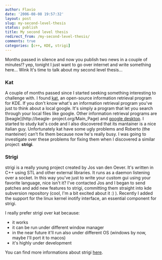 ```yaml
---
author: Flavio
date: '2006-08-08 19:57:32'
layout: post
slug: my-second-level-thesis
status: publish
title: My second level thesis
redirect_from: /my-second-level-thesis/
comments: true
categories: [c++, KDE, strigi]
---
```


Months passed in silence and now you publish two news in a couple of minutes!?
yep, tonight I just want to go over internet and write something here... Wink
It's time to talk about my second level thesis...

### Kat

A couple of months passed since I started seeking something interesting to
challenge with. I found [kat](http://kat.mandriva.com/), an open-source
information retrieval program for KDE. If you don't know what's an information
retrieval program you've just to think about a local google. It's simply a
program that let you search through your local files like google. Other
information retrieval programs are [beagle](http://beagle-
project.org/Main_Page) and [google desktop](http://desktop.google.com/). I
started to study kat's code and I also discovered that its mantainer is a nice
italian guy. Unfortunately kat have some ugly problems and Roberto (the
manteiner) can't fix them because now he's really busy. I was going to
investigate over these problems for fixing them when I discovered a similar
project: **strigi**.

### Strigi

strigi is a really young project created by Jos van den Oever. It's written in
C++ using STL and other external libraries. It runs as a daemon listening over
a socket. In this way you've just to write your custom gui using your favorite
language, nice isn't it? I've contacted Jos and I began to send patches and
add new features to strigi, committing them straight into kde subversion
repository (cool, I'm a bit excited about it :) ). Recently I added the
support for the linux kernel inotify interface, an essential component for
strigi.

I really prefer strigi over kat because:

  * it works
  * it can be run under different window manager
  * in the near future it'll run also under different OS (windows by now, maybe I'll port it to macos)
  * it's highly under development
  
You can find more informations about strigi [here](http://strigi.sf.net).

